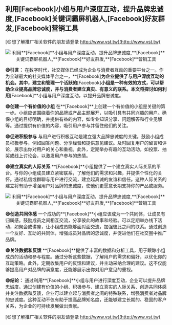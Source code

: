 ## **利用**[Facebook]**小组与用户深度互动，提升品牌忠诚度,**[Facebook]**关键词霸屏机器人,**[Facebook]**好友群发,**[Facebook]**营销工具**

[😍想了解推广相关软件的朋友请登录 http://www.vst.tw](http://www.vst.tw)

 <center><img src="https://vst.tw/MP4/tuiguang/png/4.png" alt="利用**[Facebook]**小组与用户深度互动，提升品牌忠诚度,**[Facebook]**关键词霸屏机器人,**[Facebook]**好友群发,**[Facebook]**营销工具"></center>

**😄引言：**
在数字时代，社交媒体已经成为企业与消费者互动的重要平台之一。作为全球最大的社交媒体平台之一，**[Facebook]**为企业提供了与用户深度互动的机会。其中，建立和管理一个活跃的**[Facebook]**小组是一种有效的方式，可以帮助企业提高品牌忠诚度，并与消费者建立真实、有意义的联系。本文将探讨如何利用**[Facebook]**小组与用户深度互动，以提升品牌忠诚度。

**😄创建一个有价值的小组**
在**[Facebook]**上创建一个有价值的小组是关键的第一步。小组应该围绕着你的品牌或产品主题展开，以吸引具有共同兴趣的用户。确保小组的目标明确，并提供有益的内容，如专业知识分享、问题解答和行业见解等。通过提供有价值的内容，吸引用户参与并留住他们的关注。

**😄促进积极参与**
与用户进行积极互动是建立强大品牌忠诚度的关键。鼓励小组成员积极参与，例如回答问题、分享经验和提供意见建议。及时回复用户的留言和评论，展示出你对用户的关心和重视。此外，定期举办有趣的互动活动，如投票、抽奖或线上讨论会，以激发用户参与的热情。

**😄建立真实的人际关系**
**[Facebook]**小组提供了一个建立真实人际关系的平台。与你的小组成员建立紧密联系，了解他们的需求和兴趣，并提供个性化的关怀。通过私信或群聊与用户进行交流，建立起真诚的友谊和信任。这种人际关系的建立将有助于增强用户对品牌的忠诚度，使他们更愿意长期支持你的产品或服务。

 <center><img src="https://vst.tw/MP4/tuiguang/png/3.png" alt="利用**[Facebook]**小组与用户深度互动，提升品牌忠诚度,**[Facebook]**关键词霸屏机器人,**[Facebook]**好友群发,**[Facebook]**营销工具"></center>

**😄创造共同体感**
一个成功的**[Facebook]**小组应该成为一个共同体，让成员有归属感。鼓励成员之间相互交流，分享彼此的故事和经验。可以定期举办线下活动，如聚会或讲座，让小组成员能够面对面交流，加强彼此之间的联系。通过创造一个友好、互助的共同体，增强成员对品牌的忠诚度，并促进他们在社交圈中推广品牌。

**😄关注数据和反馈**
**[Facebook]**提供了丰富的数据和分析工具，用于跟踪小组成员的活动和参与程度。通过分析这些数据，了解用户的需求和偏好，以优化你的互动策略。此外，定期收集用户的反馈和建议，并主动采纳合理的建议。这不仅能够提高用户对品牌的满意度，还能够展示出你对用户意见的重视。

**😄结论：**
通过利用**[Facebook]**小组与用户进行深度互动，企业可以提升品牌忠诚度。通过创建有价值的小组、积极参与、建立真实的人际关系、创造共同体感并关注数据和反馈，企业可以建立起与消费者之间的特殊联系，增强消费者对品牌的忠诚度。这种互动不仅有助于提高品牌知名度，还能够建立长期的、稳固的客户关系，为企业的可持续发展做出贡献。

[😍想了解推广相关软件的朋友请登录 http://www.vst.tw](http://www.vst.tw)



